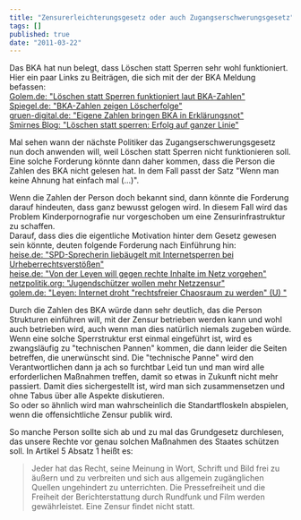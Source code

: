 ```yaml
---
title: "Zensurerleichterungsgesetz oder auch Zugangserschwerungsgesetz"
tags: []
published: true
date: "2011-03-22"
---
```


Das BKA hat nun belegt, dass Löschen statt Sperren sehr wohl funktioniert. Hier ein paar Links zu Beiträgen, die sich mit der der BKA Meldung befassen:  
[Golem.de: "Löschen statt Sperren funktioniert laut BKA-Zahlen"](http://www.golem.de/1103/82182.html)  
[Spiegel.de: "BKA-Zahlen zeigen Löscherfolge"](http://www.spiegel.de/netzwelt/netzpolitik/0,1518,751857,00.html)  
[gruen-digital.de: "Eigene Zahlen bringen BKA in Erklärungsnot"](http://gruen-digital.de/2011/03/eigene-zahlen-bringen-bka-in-erklaerungsnot/)  
[Smirnes Blog: "Löschen statt sperren: Erfolg auf ganzer Linie"](http://blog.smirne.net/loschen-statt-sperren-erfolg-auf-ganzer-linie/)

Mal sehen wann der nächste Politiker das Zugangserschwerungsgesetz nun doch anwenden will, weil Löschen statt Sperren nicht funktionieren soll. Eine solche Forderung könnte dann daher kommen, dass die Person die Zahlen des BKA nicht gelesen hat. In dem Fall passt der Satz "Wenn man keine Ahnung hat einfach mal (…)".

Wenn die Zahlen der Person doch bekannt sind, dann könnte die Forderung darauf hindeuten, dass ganz bewusst gelogen wird. In diesem Fall wird das Problem Kinderpornografie nur vorgeschoben um eine Zensurinfrastruktur zu schaffen.  
Darauf, dass dies die eigentliche Motivation hinter dem Gesetz gewesen sein könnte, deuten folgende Forderung nach Einführung hin:  
[heise.de: "SPD-Sprecherin liebäugelt mit Internetsperren bei Urheberrechtsverstößen"](http://www.heise.de/newsticker/meldung/SPD-Sprecherin-liebaeugelt-mit-Internetsperren-bei-Urheberrechtsverstoessen-750373.html)  
[heise.de: "Von der Leyen will gegen rechte Inhalte im Netz vorgehen"](http://www.heise.de/newsticker/meldung/Von-der-Leyen-will-gegen-rechte-Inhalte-im-Netz-vorgehen-749389.html)  
[netzpolitik.org: "Jugendschützer wollen mehr Netzzensur"](http://www.netzpolitik.org/2009/jugendschuetzer-wollen-mehr-netzzensur/)  
[golem.de: "Leyen: Internet droht "rechtsfreier Chaosraum zu werden" (U) "](http://www.golem.de/0908/68755.html)

Durch die Zahlen des BKA würde dann sehr deutlich, das die Person Strukturen einführen will, mit der Zensur betrieben werden kann und wohl auch betrieben wird, auch wenn man dies natürlich niemals zugeben würde.  
Wenn eine solche Sperrstruktur erst einmal eingeführt ist, wird es zwangsläufig zu "technischen Pannen" kommen, die dann leider die Seiten betreffen, die unerwünscht sind. Die "technische Panne" wird den Verantwortlichen dann ja ach so furchtbar Leid tun und man wird alle erforderlichen Maßnahmen treffen, damit so etwas in Zukunft nicht mehr passiert. Damit dies sichergestellt ist, wird man sich zusammensetzen und ohne Tabus über alle Aspekte diskutieren.  
So oder so ähnlich wird man wahrscheinlich die Standartfloskeln abspielen, wenn die offensichtliche Zensur publik wird.

So manche Person sollte sich ab und zu mal das Grundgesetz durchlesen, das unsere Rechte vor genau solchen Maßnahmen des Staates schützen soll. In Artikel 5 Absatz 1 heißt es:

> Jeder hat das Recht, seine Meinung in Wort, Schrift und Bild frei zu äußern und zu verbreiten und sich aus allgemein zugänglichen Quellen ungehindert zu unterrichten. Die Pressefreiheit und die Freiheit der Berichterstattung durch Rundfunk und Film werden gewährleistet. Eine Zensur findet nicht statt.

